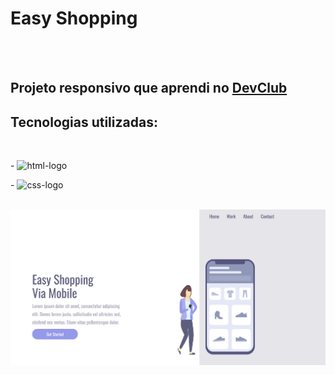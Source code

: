 <h1>Easy Shopping</h1>
<br>
<br>
<h2>Projeto responsivo que aprendi no <a href="https://rodolfomori.com.br/devclub/">DevClub</a></h2>
<h2>Tecnologias utilizadas:</h2>
<br>
<p>- <img src="https://img.shields.io/badge/HTML5-E34F26?style=for-the-badge&logo=html5&logoColor=white" alt="html-logo"></p>
<p>- <img src="https://img.shields.io/badge/CSS3-1572B6?style=for-the-badge&logo=css3&logoColor=white" alt="css-logo"></p>

<br>
<img src="https://github.com/NetoDamasceno/easy-shopping-devclub/blob/main/assets/desktop.png?raw=true">
